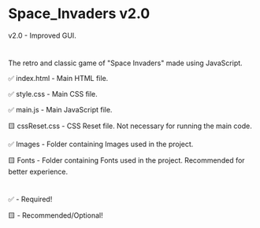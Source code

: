 # Space_Invaders v2.0
v2.0 - Improved GUI.
#
The retro and classic game of "Space Invaders" made using JavaScript.

✅ index.html - Main HTML file.

✅ style.css - Main CSS file.

✅ main.js - Main JavaScript file.

🟨 cssReset.css - CSS Reset file. Not necessary for running the main code.

✅ Images - Folder containing Images used in the project.

🟨 Fonts - Folder containing Fonts used in the project. Recommended for better experience.
#
#
✅ - Required!

🟨 - Recommended/Optional!